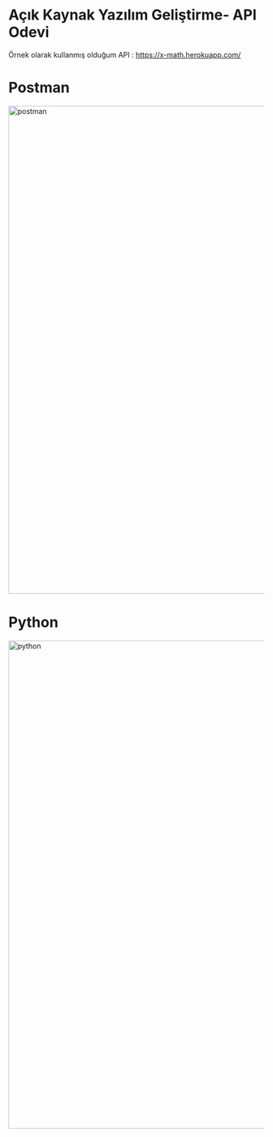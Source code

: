 # Açık Kaynak Yazılım Geliştirme- API Odevi

Örnek olarak kullanmış olduğum API : https://x-math.herokuapp.com/

# Postman

<img width="960" alt="postman" src="https://user-images.githubusercontent.com/100073075/196786919-1ccdc88d-19cf-485c-aab1-1cd56d74fa6d.png">

# Python

<img width="960" alt="python" src="https://user-images.githubusercontent.com/100073075/196787016-6e17f436-0791-4fd8-acf6-1d5fde6f4567.png">

